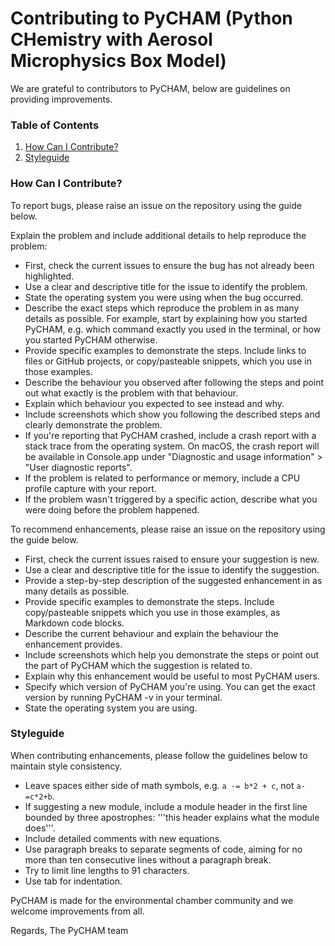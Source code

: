 # Contributing to PyCHAM (Python CHemistry with Aerosol Microphysics Box Model)

We are grateful to contributors to PyCHAM, below are guidelines on providing improvements.

### Table of Contents

1. [How Can I Contribute?](#How-Can-I-Contribute)
2. [Styleguide](#Styleguide)

### How Can I Contribute?
To report bugs, please raise an issue on the repository using the guide below.

Explain the problem and include additional details to help reproduce the problem:

* First, check the current issues to ensure the bug has not already been highlighted.
* Use a clear and descriptive title for the issue to identify the problem.
* State the operating system you were using when the bug occurred.
* Describe the exact steps which reproduce the problem in as many details as possible. For example, start by explaining how you started PyCHAM, e.g. which command exactly you used in the terminal, or how you started PyCHAM otherwise.
* Provide specific examples to demonstrate the steps. Include links to files or GitHub projects, or copy/pasteable snippets, which you use in those examples.
* Describe the behaviour you observed after following the steps and point out what exactly is the problem with that behaviour.
* Explain which behaviour you expected to see instead and why.
* Include screenshots which show you following the described steps and clearly demonstrate the problem.
* If you're reporting that PyCHAM crashed, include a crash report with a stack trace from the operating system. On macOS, the crash report will be available in Console.app under "Diagnostic and usage information" > "User diagnostic reports".
* If the problem is related to performance or memory, include a CPU profile capture with your report.
* If the problem wasn't triggered by a specific action, describe what you were doing before the problem happened.

To recommend enhancements, please raise an issue on the repository using the guide below.

* First, check the current issues raised to ensure your suggestion is new.
* Use a clear and descriptive title for the issue to identify the suggestion.
* Provide a step-by-step description of the suggested enhancement in as many details as possible.
* Provide specific examples to demonstrate the steps. Include copy/pasteable snippets which you use in those examples, as Markdown code blocks.
* Describe the current behaviour and explain the behaviour the enhancement provides.
* Include screenshots which help you demonstrate the steps or point out the part of PyCHAM which the suggestion is related to.
* Explain why this enhancement would be useful to most PyCHAM users.
* Specify which version of PyCHAM you're using. You can get the exact version by running PyCHAM -v in your terminal.
* State the operating system you are using.

### Styleguide
When contributing enhancements, please follow the guidelines below to maintain style consistency.
* Leave spaces either side of math symbols, e.g. `a -= b*2 + c`, not `a-=c*2+b`.
* If suggesting a new module, include a module header in the first line bounded by three apostrophes: '''this header explains what the module does'''.
* Include detailed comments with new equations.
* Use paragraph breaks to separate segments of code, aiming for no more than ten consecutive lines without a paragraph break.
* Try to limit line lengths to 91 characters.
* Use tab for indentation.

PyCHAM is made for the environmental chamber community and we welcome improvements from all.

Regards,
The PyCHAM team
